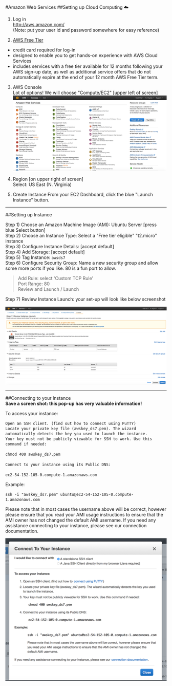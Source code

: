 #Amazon Web Services 
##Setting up Cloud Computing :cloud:

1.  Log in  
  http://aws.amazon.com/  
  (Note:  put your user id and password somewhere for easy reference)

2.  [AWS Free Tier](https://aws.amazon.com/free/)  
  * credit card required for log-in
  * designed to enable you to get hands-on experience with AWS Cloud Services
  * includes services with a free tier available for 12 months following your AWS sign-up date, as well as additional service offers that do not automatically expire at the end of your 12 month AWS Free Tier term.

3.  AWS Console  
  Lot of options!  We will choose "Compute/EC2"  [upper left of screen]  
  ![AWS Console](img/aws_console.png)

4.  Region [on upper right of screen]  
  Select:  US East (N. Virginia)

5.  Create Instance
    From your EC2 Dashboard, click the blue "Launch Instance" button.

---
##Setting up Instance

Step 1) Choose an Amazon Machine Image (AMI):  Ubuntu Server [press blue Select button]  
Step 2) Choose an Instance Type:  Select a "Free tier eligible" "t2.micro" instance  
Step 3) Configure Instance Details:  [accept default]  
Step 4) Add Storage:  [accept default]  
Step 5) Tag Instance: `awsds7`  
Step 6) Configure Security Group: Name a new security group and allow some more ports if you like. 80 is a fun port to allow.  
>    Add Rule:  select 'Custom TCP Rule'  
    Port Range: 80  
    Review and Launch / Launch    
    
Step 7) Review Instance Launch: your set-up will look like below screenshot  

  ![review instance](img/aws_review_instance.png)
    
    
---

##Connecting to your Instance  
**Save a screen shot:  this pop-up has very valuable information!**

To access your instance:

    Open an SSH client. (find out how to connect using PuTTY)
    Locate your private key file (awskey_ds7.pem). The wizard automatically detects the key you used to launch the instance.
    Your key must not be publicly viewable for SSH to work. Use this command if needed:

    chmod 400 awskey_ds7.pem

    Connect to your instance using its Public DNS:

    ec2-54-152-105-0.compute-1.amazonaws.com

Example:

    ssh -i "awskey_ds7.pem" ubuntu@ec2-54-152-105-0.compute-1.amazonaws.com

Please note that in most cases the username above will be correct, however please ensure that you read your AMI usage instructions to ensure that the AMI owner has not changed the default AMI username.
If you need any assistance connecting to your instance, please see our connection documentation.




 ![connect to instance](img/aws_connect_to_instance.png)

